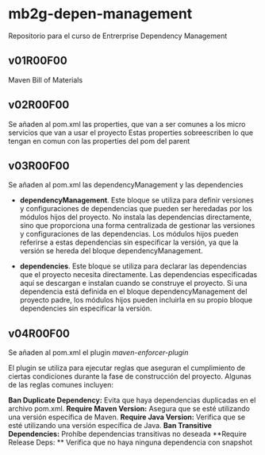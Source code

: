 # mb2g-depen-management
Repositorio para el curso de Entrerprise Dependency Management

## v01R00F00
Maven Bill of Materials

## v02R00F00
Se añaden al pom.xml las properties, que van a ser comunes a los micro servicios que van a usar el proyecto
Estas properties sobreescriben lo que tengan en comun con las properties del pom del parent

## v03R00F00
Se añaden al pom.xml las dependencyManagement y las dependencies

- **dependencyManagement**. 
Este bloque se utiliza para definir versiones y configuraciones de dependencias que pueden ser heredadas por los módulos hijos del proyecto. 
No instala las dependencias directamente, sino que proporciona una forma centralizada de gestionar las versiones y configuraciones de las dependencias. 
Los módulos hijos pueden referirse a estas dependencias sin especificar la versión, ya que la versión se hereda del bloque dependencyManagement.

- **dependencies**. 
Este bloque se utiliza para declarar las dependencias que el proyecto necesita directamente. 
Las dependencias especificadas aquí se descargan e instalan cuando se construye el proyecto. 
Si una dependencia está definida en el bloque dependencyManagement del proyecto padre, los módulos hijos pueden incluirla en su propio bloque dependencies sin especificar la versión.

## v04R00F00
Se añaden al pom.xml el plugin *maven-enforcer-plugin*

El plugin se utiliza para ejecutar reglas que aseguran el cumplimiento de ciertas condiciones durante la fase de construcción del proyecto. Algunas de las reglas comunes incluyen:

**Ban Duplicate Dependency:** Evita que haya dependencias duplicadas en el archivo pom.xml.
**Require Maven Version:** Asegura que se esté utilizando una versión específica de Maven.
**Require Java Version:** Verifica que se esté utilizando una versión específica de Java.
**Ban Transitive Dependencies:** Prohíbe dependencias transitivas no deseada
**Require Release Deps: ** Verifica que no haya ninguna dependencia con snapshot